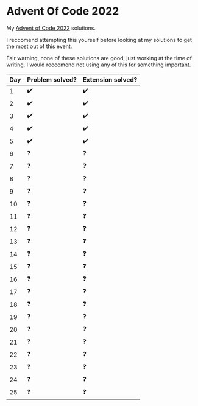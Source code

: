 # Advent Of Code 2022
My [Advent of Code 2022](https://adventofcode.com/2022) solutions.

I reccomend attempting this yourself before looking at my solutions to get the most out of this event.

Fair warning, none of these solutions are good, just working at the time of writing. I would reccomend not using any of this for something important. 

| Day   | Problem solved?    | Extension solved?  |
| ----- |--------------------|--------------------|
| 1     | :heavy_check_mark: | :heavy_check_mark: |
| 2     | :heavy_check_mark: | :heavy_check_mark: |
| 3     | :heavy_check_mark: | :heavy_check_mark: |
| 4     | :heavy_check_mark: | :heavy_check_mark: |
| 5     | :heavy_check_mark: | :heavy_check_mark: |
| 6     | :question:         | :question:         |
| 7     | :question:         | :question:         |
| 8     | :question:         | :question:         |
| 9     | :question:         | :question:         |
| 10    | :question:         | :question:         |
| 11    | :question:         | :question:         |
| 12    | :question:         | :question:         |
| 13    | :question:         | :question:         |
| 14    | :question:         | :question:         |
| 15    | :question:         | :question:         |
| 16    | :question:         | :question:         |
| 17    | :question:         | :question:         |
| 18    | :question:         | :question:         |
| 19    | :question:         | :question:         |
| 20    | :question:         | :question:         |
| 21    | :question:         | :question:         |
| 22    | :question:         | :question:         |
| 23    | :question:         | :question:         |
| 24    | :question:         | :question:         |
| 25    | :question:         | :question:         |